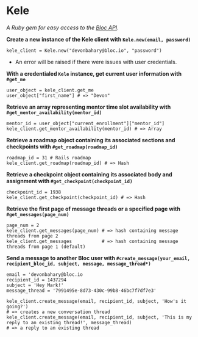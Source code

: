 # Kele   
*A Ruby gem for easy access to the [Bloc API](http://docs.blocapi.apiary.io/#)*.


**Create a new instance of the Kele client with `Kele.new(email, password)`**

`kele_client = Kele.new("devonbahary@bloc.io", "password")`   
- An error will be raised if there were issues with user credentials.

**With a credentialed `Kele` instance, get current user information with `#get_me`**

`user_object = kele_client.get_me`   
`user_object["first_name"] # => "Devon"`

**Retrieve an array representing mentor time slot availability with `#get_mentor_availability(mentor_id)`**

`mentor_id = user_object["current_enrollment"]["mentor_id"]`   
`kele_client.get_mentor_availability(mentor_id) # => Array`

**Retrieve a roadmap object containing its associated sections and checkpoints with `#get_roadmap(roadmap_id)`**

`roadmap_id = 31 # Rails roadmap`   
`kele_client.get_roadmap(roadmap_id) # => Hash`

**Retrieve a checkpoint object containing its associated body and assignment with `#get_checkpoint(checkpoint_id)`**

`checkpoint_id = 1938`   
`kele_client.get_checkpoint(checkpoint_id) # => Hash`


**Retrieve the first page of message threads or a specified page with `#get_messages(page_num)`**

`page_num = 2`   
`kele_client.get_messages(page_num) # => hash containing message threads from page 2`   
`kele_client.get_messages           # => hash containing message threads from page 1 (default)`


**Send a message to another Bloc user with `#create_message(your_email, recipient_bloc_id, subject, message, message_thread*)`**

`email = 'devonbahary@bloc.io`   
`recipient_id = 1437294`   
`subject = 'Hey Mark!'`   
`message_thread = '7991495e-8d73-430c-99b8-46bc7f7df7e3'`

`kele_client.create_message(email, recipient_id, subject, 'How's it going?')`   
`# => creates a new conversation thread`   
`kele_client.create_message(email, recipient_id, subject, 'This is my reply to an existing thread!', message_thread)`   
`# => a reply to an existing thread`